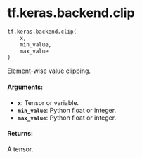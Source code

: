 <div itemscope itemtype="http://developers.google.com/ReferenceObject">
<meta itemprop="name" content="tf.keras.backend.clip" />
<meta itemprop="path" content="Stable" />
</div>

# tf.keras.backend.clip

``` python
tf.keras.backend.clip(
    x,
    min_value,
    max_value
)
```

Element-wise value clipping.

#### Arguments:

* <b>`x`</b>: Tensor or variable.
* <b>`min_value`</b>: Python float or integer.
* <b>`max_value`</b>: Python float or integer.


#### Returns:

A tensor.